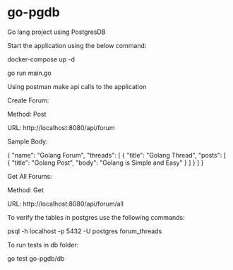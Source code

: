 # go-pgdb
Go lang project using PostgresDB


Start the application using the below command:

docker-compose up -d

go run main.go


Using postman make api calls to the application

Create Forum:

Method: Post

URL: http://localhost:8080/api/forum

Sample Body:

{
    "name": "Golang Forum",
    "threads": [
        {
            "title": "Golang Thread",
            "posts": [
                {
                    "title": "Golang Post",
                    "body": "Golang is Simple and Easy"
                }
            ]
        }
    ]
}

Get All Forums:

Method: Get

URL: http://localhost:8080/api/forum/all


To verify the tables in postgres use the following commands:

psql -h localhost -p 5432 -U postgres forum_threads

To run tests in db folder:

go test go-pgdb/db



